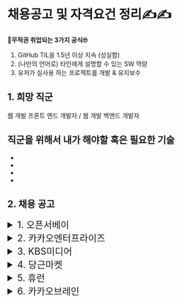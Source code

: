 # 채용공고 및 자격요건 정리✍✍
 **💅무적권 취업되는 3가지 공식🙄**
  1. GitHub TIL을 1.5년 이상 지속 (성실함)
  2. (나만의 언어로) 타인에게 설명할 수 있는 SW 역량
  3. 유저가 실사용 하는 프로젝트를 개발 & 유지보수



## 1. 희망 직군
 웹 개발 프론트 엔드 개발자 / 웹 개발 백엔드 개발자

 직군을 위해서 내가 해야할 혹은 필요한 기술
  - 
  - 
  - 
  - 
  - 


## 2. 채용 공고

 <details>
 <summary style="font-size : 150%">1. 오픈서베이</summary>
 <q> frontend 개발자 </q></br>
 <img alt="open" src ="https://file.newswire.co.kr/data/datafile2/thumb_640/2021/12/1026003021_20211217173724_7328710028.jpg">
 <div style="font-size : 130% ; font-weight : bold">❓ => 소비자의 데이터를 수집하고 분석하는 기술을 가진 회사.</div>
 <br>👉주요업무
 <ul>
 <li>설문응답 UX 개발</li>
 <li>설문운영 서비스 UX 개발 </li>
 </ul>
 <br>👉 자격조건
 <ul>
 <li>Front-end 개발/운영 3년 이상 혹은 이에 준하는 역량</li>
 <li>react.js, Javascript(ES6), HTML, CSS에 대한 이해와 개발 경험</li>
 </ul>
 <br>👉우대사항
 <ul>
 <li>웹사이트 성능 측정/최적화 경험</li>
 <li>Mobx, Redux를 이용한 개발 경험</li>
 <li>Webpack, Lint 등을 이용한 개발 환경 구성 경험 </li>
 <li>단위테스트, UX 테스트 자동화, 배포 자동화 경험 </li>
 <li>트래픽이 많은 웹서비스 경험 </li>
 </ul>
 </details>

 <details>
 <summary style="font-size : 150%">2. 카카오엔터프라이즈</summary>
 <q> 클라우드 웹 서비스 프론트엔드 개발 </q></br>
 <img alt="kakao" src ="https://t1.kakaocdn.net/kakaocorp/kakaocorp/admin/news/209bbc7c017900001.png">
 <div style="font-size : 130% ; font-weight : bold">❓ => AI, 클라우드 및 검색 기술 기반의 회사이고 기업이 필요로 하는 AI 기술과 플랫폼을 제공하는게 목적</div>
 <br>👉조직소개
 <ul>
 <li>사내 수공업스러운 운영보다는 코드 기반의 자동화를 선호</li>
 <li>따라 하기보다는 우리만의 가치를 만들고자 함 </li>
 <li>각자 클라우드 서비스에 대한 철학</li>
 <li>솔직하고 도전적이며 실패를 두려워하지 않음.</li>
 <li>관련 지식도 있으면 좋지만 서비스 마인드를 더 중요</li>
 </ul>
 <br>👉주요업무
 <ul>
 <li>Kakao i Cloud의 가치를 더 잘 전달하기 위해 UI/UX를 고려한 Console 개발</li>
 <li>서비스 별 재사용 가능한 템플릿 및 UI 컴포넌트 라이브러리 개발</li>
 <li>Design System 개발</li>
 </ul>
 <br>👉 자격조건
 <ul>
 <li>관련 업무 경력 5년 이상, HTML5, CSS3 기본 지식 및 마크업 능력</li>
 <li>Javascript 사용에 능숙하며 ES6+ 표준 스펙을 활용한 개발 경험, Reactjs 또는 Vuejs 를 활용한 SPA 개발 경험 (2년 이상)</li>
 <li>REST API 를 활용한 Web 개발 경험, 클라우드 서비스 이용 경험 (AWS, GCP, Azure, etc)</li>
 </ul>
 <br>👉우대사항
 <ul>
 <li>Design System 구축 경험</li>
 <li>BFF 구축 경험</li>
 <li>클라우드 서비스 개발 경험</li>
 <li>기획, 디자인 팀과 협업을 통한 서비스 개발 경험</li>
 <li>Visualization Library 활용 경험 (Chartjs, D3js, etc...)</li>
 <li>Webpack, Babel 등을 이용한 프로젝트 환경 구성 경험</li>
 <li>UI 테스트 구축 및 개발 경험</li>
 </ul>
 <br> 👉기본사항
 <ul>
 <li> 풀타임 근무가 가능하고 병역필 또는 면제자로 해외출장에 결격 사유가 없는 분</li>
 </ul>
 </details>

 <details>
 <summary style="font-size : 150%">3. KBS미디어</summary>
 <q> KBS미디어 웹 개발 </q></br>
 <img alt="kakao" src ="http://www.kbsmedia.co.kr/resources/img/promotion/img-kbsmedia.jpg">
 <br>👉주요업무
 <ul>
 <li>IT 솔루션 개발</li>
 <li>사이트 구축 및 개편</li>
 <li>어플리케이션 재구축</li>
 </ul>
 <br>👉 자격조건
 <ul>
 <li>경력 만 2년 이상</li>
 </ul>
 <br>👉우대사항
 <ul>
 <li>Python 기반 어플리케이션 개발</li>
 <li>JAVA(Spring Framework) 기반 웹 어플리케이션 개발</li>
 <li>IT 솔루션 개발 프로젝트 진행</li>
 <li>PyQt를 활용한 Python GUI 환경 개발</li>
 </ul>
 </details>

 <details>
 <summary style="font-size : 150%">4. 당근마켓</summary>
 <q> 서버 개발자 - 운영개발 </q></br>
 <img alt="carrot" src ="https://postfiles.pstatic.net/MjAyMjA3MDRfMjE2/MDAxNjU2OTQyODUwMDE5.EVCLXdRo3OlgYsQAexG-Oe4R9Se4otxAcPRJpsL6iNwg.Vl3cpjDk_cCJo0kKV4htAU7IVixDHRPUvNQKgrtQ3P4g.JPEG.namhee_98/IMG_0533.jpg?type=w966">
 <div style="font-size : 130% ; font-weight : bold">❓ => 동네 이웃들과 안심하고 거래할 수 있는, 신뢰할 수 있는 서비스, 사기를 당할 위험이 적고, 전문판매업자가 아닌 진짜 이웃들과 거래할 수 있다</div>
 <br>👉주요업무
 <ul>
 <li>사용자들이 당근마켓을 좀 더 안심하고 쓸 수 있도록, 스팸과 어뷰징을 줄이기 위한 기능을 만듬</li>
 <li>당근마켓 서비스를 효율적으로 운영하기 위한 백오피스 도구들을 만듬</li>
 <li>머신러닝 엔지니어와 협업하여 여러가지 머신러닝 모델을 운영에 적용</li>
 <li>MAU 1,800만 규모의 대용량 트래픽을 고려하여 서버를 설계</li>
 </ul>
 <br>👉 자격조건
 <ul>
 <li>익숙한 프로그래밍 언어가 하나 이상 있고, 새로운 언어를 배우는데 거부감이 없으신 분</li>
 <li>서비스를 직접 배포하고 운영해본 경험이 있으신 분</li>
 <li>RDBMS, 캐시, 데이터 구조에 대한 이해가 있으신 분</li>
 <li>코드 리뷰에 긍정적이고 원활한 커뮤니케이션이 가능하신 분</li>
 </ul>
 <br>👉우대사항
 <ul>
 <li>사용자 경험과 서비스 백오피스 운영 도구의 중요성에 대한 이해가 있으신 분</li>
 <li>간단한 프론트엔드 개발도 무섭지 않으신 분</li>
 <li>복잡한 내용에 대해 말 또는 글로 설명을 쉽게 잘하시는 분</li>
 </ul>
 <br> 👉사용기술
 <ul>
 <li>운영개발팀에서는 Rails, Vue.js, Redis, PostgreSQL, gRPC, Amazon Neptune 등의 기술을 쓰고 있고, 관련 경험이 없더라도 학습에 대한 흥미가 있다면 충분해요</li>
 </ul>
 <br> 👉면접일정
 <ul>
 <li>서류 전형→  2. 화상 면접 →  3. 직무 면접 →  4. 컬쳐핏 면접  →  5. 최종 합격</li>
 </ul>
 <p>서류 전형</p>
 <ul>
    <li>자유양식의 지원서를 받는다. 본인의 강점이 잘 드러나는 다양한 정보를 자유롭게 표현!!
    <li>문서 형식은 hwp(한글) 파일을 제외하고 word, pdf, 웹 링크 등 자유롭게 선택. 필요에 따라 포트폴리오, Github 링크 등도 함께 전달해주시면 좋아요
 </ul>
 <p>화상 면접</p>
 <ul>
 <li>지원해주신 직무와 업무 연관성이 높은 당근마켓 팀원과 화상으로 직무와 관련된 기본적인 지식에 대해 이야기를 나누는 단계. (시간은 30~1시간)
 </li>
 </ul>
 <p>직무 면접</p>
 <ul>
 <li>지원하신 직무와 업무 연관성이 높은 당근마켓 팀원들과 직무 역량, 경험에 대해 화상 면접보다 심층적인 이야기를 나누는 단계. (시간은 30~1시간)
 <li>
 </ul>
 <p>컬쳐핏 면접</p>
 <ul>
 <li> 당근마켓과 지원자가 서로 추구하는 가치관과 생각을 교환하는 시간이라고 생각.</li>
 <li> 당근마켓이 추구하는 문화와 일하는 방식과 잘 어울릴 수 있는 분인지 확인하는 단계.</li>
 <li> 포지션에 대한 전문성을 다시금 확인하는 이야기를 나누며 컬쳐핏 면접은 당근마켓 경영진&피플팀과 함께 약 1시간 30분 정도 진행.</li>
 </ul>
 <p>최종 합격</p>
 <ul>
 <li> 입사 후 연봉, 사이닝, 스톡옵션 등 보상 패키지와 입사일에 대해서는 최종 합격 이후 개별적으로 협의</li>
 </ul>
 </details>

 <details>
 <summary style="font-size : 150%">5. 휴런</summary>
 <q> 백엔드 개발 </q></br>
 <img alt="heuron" src ="https://image.wanted.co.kr/optimize?src=https%3A%2F%2Fstatic.wanted.co.kr%2Fimages%2Fcompany%2F18629%2Fc9npmwwm0h11ae4j__1080_790.png&w=1000&q=75">
 <div style="font-size : 130% ; font-weight : bold">❓ => 알츠하이머, 파킨슨, 뇌졸중 등 뇌질환 전문 진단 보조 소프트웨어를 개발하는 회사, AI 진단 엔진을 기반으로 서비스를 설계하고 만드는 작업을 한다. 의료 정보 데이터를 가지고 데이터 처리 및 시각화, 신뢰 있고 안정적인 데이터 전송을 위한 시스템을 설계하고 개발.</div>
 <br>👉주요업무
 <ul>
 <li>AI 엔진 연동을 통한 dicom image 처리</li>
 <li>AI 엔진 통신 프로토콜 인터페이스 개발</li>
 <li>REST API 및 Batch 및 Push 연동 개발</li>
 <li>Cloud 서비스 연동 개발 관리</li>
 <li>Cloud DevOps 운영</li>
 </ul>
 <br>👉 자격조건
  <ul>
 <li>웹 애플리케이션 개발, 운영 경험자로서 2년차 이상 또는 그에 준하는 역량을 보유</li>
 <li>Spring 프레임워크(Spring Boot)를 이용한 웹 어플리케이션 개발 경험이 있으신 분</li>
 <li>Rest API 기반 설계 경험</li>
 <li>MySQL(Maria DB) 등 RDBMS 기반 데이터 모델링 경험</li>
 <li>Docker 등 컨테이너 기반 기술 경험</li>
 </ul>
 <br>👉우대사항
 <ul>
 <li>AWS를 활용한 개발, 운영 경험</li>
 <li>리눅스 환경에 익숙, 빌드/테스트/배포 자동화 경험이 있으신 분</li>
 <li>Git 형상관리 경험, 유닛 테스트, 통합 테스트 작성 경험이 있으신 분</li>
 <li>서비스 구성 및 아키텍처 설계 경험, 의료 영상 처리 경험(DICOM, PACS)이 있으신 분</li>
 </ul>
 </details>

 <details>
 <summary style="font-size : 150%">6. 카카오브레인</summary>
 <q> Backend Engineer </q></br>
 <img alt="kakao" src ="https://grepp-programmers.s3.amazonaws.com/image/resize/production/company/161752/m_50758461-2dc9-411a-b9a6-501a80987c1a.jpg">
 <div style="font-size : 130% ; font-weight : bold">❓ => 카카오 공동체에서 사용하는 딥러닝 학습 플랫폼인 브레인 클라우드와 대량의 트래픽을 처리할 수 있는 실시간 딥러닝 API를 개발/운영, 카카오브레인의 AI 모델이 고객에게 잘 전달될 수 있도록 학습에서부터 배포, 운영까지 책임지는 MLOps 플랫폼으로의 확장을 위해 노력, 실제 서비스에 카카오브레인의 기술을 녹임으로써 회사의 성과물이 세상의 빛을 볼 수 있게 기여하는 것이 머신러닝 플랫폼 팀의 미션</div>
 <br>👉주요업무
 <ul>
 <li>신규 서비스 백엔드 엔지니어 (Backend Engineer)</li>
 <li>카카오브레인의 신규 서비스 사업에서 필요한 백엔드 개발 담당</li>
 </ul>
 <br>👉 자격조건
  <ul>
 <li>SW Engineer 유관 전공이나 유사 경력을 보유</li>
 <li>문제 해결에 의욕이 있고, 해낼 수 있는 분</li>
 <li>서비스 개발과 비지니스 개발에 흥미를 느끼시는 분</li>
 <li>개발자로서의 성장에 관심이 크신 분</li>
 <li>맡은 업무에 대한 책임감과 탐구심, 성장에 대한 열의가 있으신 분</li>
 </ul>
 <br>👉우대사항
 <ul>
 <li>Python, C++, Golang 등 1개 이상 언어의 숙련자</li>
 <li>대용량 트래픽 서비스 개발 / 운영 경험</li>
 <li>GitHub 등 오픈소스 기여자, ICPC/정보올림피아/문제해결대회 입수상자</li>
 <li>개발자 커뮤니티에서 발표나 세미나 활동 등을 지속해 오며 다양한 기술을 공유하는데 즐거움이 있으신 분</li>
 </ul>
 <br>👉 기타사항
 <ul>
 <li>남성의 경우 이력서에 병역사항을 반드시 작성</li>
 <li>증명사진, 주민등록번호, 가족관계, 혼인여부 등 영입과 관련없는 개인정보를 요구하지 않습니다</li>
 <li>제출해 주신 내용 중 허위 사실이 있을 경우 영입이 취소</li>
 <li>보훈대상자 및 장애인 여부는 영입 과정에서 어떠한 불이익도 미치지 않습니다.</li>
 <li>필요 시 지원자의 동의 하에 평판조회 절차가 진행될 수 있으며, 평판조회 결과에 따라 영입이 취소될 수 있습니다.</li>
 </ul>
 <br>👉 복지,근무
 <ul>
 <li>업무 공간을 스스로 정해 일을함,  ‘완전선택근무시간제’는 자신의 업무시간을 정해 스스로 관리하며 일을함</li>
 <li>정해진 월 업무 시간을 다 채울 수 있다면 일찍 업무를 종료할 수 있고, 초과했다면 연장 수당을 지급 받거나 그만큼의 Off 시간 이나 Off 휴가를 사용할 수도 있습니다.</li>
 <li>동료와의 캐주얼한 대화는 팀워크의 기반이 되고 업무 집중력을 높이는데 도움이 될 수 있도록 '랜선회식'을 지원</li>
 </ul>
 <a href="https://www.kakaobrain.com/"> 👉 카카오 브레인</a>
 </details>